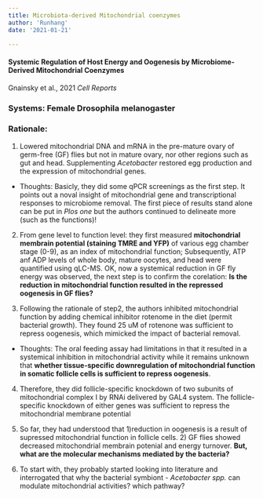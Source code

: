 ```yaml
---
title: Microbiota-derived Mitochondrial coenzymes 
author: 'Runhang'
date: '2021-01-21'

---
```


#### Systemic Regulation of Host Energy and Oogenesis by Microbiome-Derived Mitochondrial Coenzymes

Gnainsky et al., 2021 *Cell Reports* 

### Systems: Female Drosophila melanogaster

### Rationale:

1. Lowered mitochondrial DNA and mRNA in the pre-mature ovary of germ-free (GF) flies but not in mature ovary, nor other regions such as gut and head. Supplementing *Acetobacter* restored egg production and the expression of mitochondrial genes. 

  * Thoughts: Basicly, they did some qPCR screenings as the first step. It points out a noval insight of mitochondrial gene and transcriptional responses to microbiome removal. The first piece of results stand alone can be put in *Plos one* but the authors continued to delineate more (such as the functions)!

2. From gene level to function level: they first measured **mitochondrial membrain potential (staining TMRE and YFP)** of various egg chamber stage (0-9), as an index of mitochondrial function; Subsequently, ATP anf ADP levels of whole body, mature oocytes, and head were quantified using qLC-MS. OK, now a systemical reduction in GF fly energy was observed, the next step is to confirm the corelation: **Is the reduction in mitochondrial function resulted in the repressed oogenesis in GF flies?**

3. Following the rationale of step2, the authors inhibited mitochondrial function by adding chemical inhibitor rotenome in the diet (permit bacterial growth). They found 25 uM of rotenone was sufficient to repress oogenesis, which mimicked the impact of bacterial removal. 

  * Thoughts: The oral feeding assay had limitations in that it resulted in a systemical inhibition in mitochondrial activity while it remains unknown that **whether tissue-specific downregulation of mitochondrial function in somatic follicle cells is sufficient to repress oogenesis**. 

4. Therefore, they did follicle-specific knockdown of two subunits of mitochondrial complex I by RNAi delivered by GAL4 system. The follicle-specific knockdown of either genes was sufficient to repress the mitochondrial membrane potential

5.  So far, they had understood that 1)reduction in oogenesis is a result of supressed mitochondrial function in follicle cells. 2) GF flies showed decreased mitochondrial membrain potenial and energy turnover. **But, what are the molecular mechanisms mediated by the bacteria?**

6. To start with, they probably started looking into literature and interrogated that why the bacterial symbiont - *Acetobacter spp.* can modulate mitochondrial activities? which pathway? 


